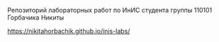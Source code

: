 Репозиторий лабораторных работ по ИнИС студента группы 110101 Горбачика Никиты

https://nikitahorbachik.github.io/inis-labs/
